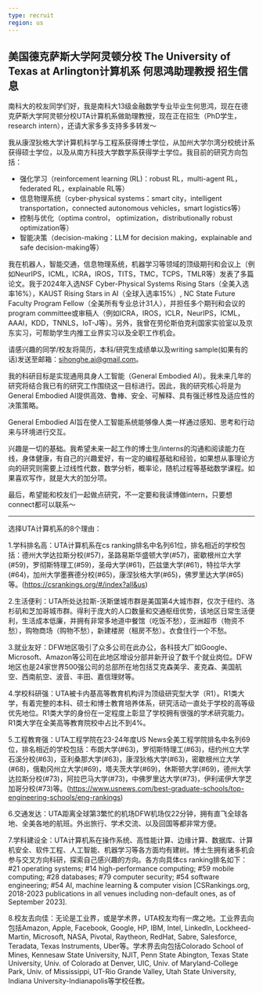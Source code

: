 ```yaml
---
type: recruit
region: us
---
```


## 美国德克萨斯大学阿灵顿分校 The University of Texas at Arlington计算机系 何思鸿助理教授 招生信息

南科大的校友同学们好，我是南科大13级金融数学专业毕业生何思鸿，现在在德克萨斯大学阿灵顿分校UTA计算机系做助理教授，现在正在招生（PhD学生，research intern），还请大家多多支持多多转发～

我从康涅狄格大学计算机科学与工程系获得博士学位，从加州大学尔湾分校统计系获得硕士学位，以及从南方科技大学数学系获得学士学位。我目前的研究方向包括：

- 强化学习（reinforcement learning (RL)：robust RL，multi-agent RL，federated RL，explainable RL等）
- 信息物理系统（cyber-physical systems：smart city，intelligent transportation，connected autonomous vehicles，smart logistics等）
- 控制与优化（optima control， optimization，distributionally robust optimization等）
- 智能决策（decision-making：LLM for decision making，explainable and safe decision-making等）

我在机器人，智能交通，信息物理系统，机器学习等领域的顶级期刊和会议上（例如NeurIPS，ICML，ICRA，IROS，TITS，TMC，TCPS，TMLR等）发表了多篇论文。我于2024年入选NSF Cyber-Physical Systems Rising Stars（全美入选率16%），KAUST Rising Stars in AI（全球入选率15%）, NC State Future Faculty Program Fellow（全美所有专业总计31人），并担任多个期刊和会议的program committee或审稿人（例如ICRA，IROS，ICLR，NeurIPS，ICML，AAAI，KDD，TNNLS，IoT-J等）。另外，我曾在劳伦斯伯克利国家实验室以及京东实习，可帮助学生内推工业界实习以及全职工作机会。

请感兴趣的同学/校友将简历，本科/研究生成绩单以及writing sample(如果有的话)发送至邮箱：sihonghe.ai@gmail.com。

我的科研目标是实现通用具身人工智能（General Embodied AI）。我未来几年的研究将结合我已有的研究工作围绕这一目标进行。因此，我的研究核心将是为General Embodied AI提供高效、鲁棒、安全、可解释、具有强迁移性及适应性的决策策略。

General Embodied AI旨在使人工智能系统能够像人类一样通过感知、思考和行动来与环境进行交互。

兴趣是一切的基础。我希望未来一起工作的博士生/interns的沟通和阅读能力在线，身体健康，有自己的兴趣爱好，有一定的编程基础和经验，如果想从事理论方向的研究则需要上过线性代数，数学分析，概率论，随机过程等基础数学课程。如果喜欢写作，就是大大的加分项。

最后，希望能和校友们一起做点研究，不一定要和我读博做intern，只要想connect都可以联系～

---

选择UTA计算机系的8个理由：

1.学科排名高：UTA计算机系在cs ranking排名中名列61位，排名相近的学校包括：德州大学达拉斯分校(#57)，圣路易斯华盛顿大学(#57)，密歇根州立大学(#59)，罗彻斯特理工(#59)，圣母大学(#61)，匹兹堡大学(#61)，特拉华大学(#64)，加州大学墨赛德分校(#65)，康涅狄格大学(#65)，佛罗里达大学(#65)等。(https://csrankings.org/#/index?all&us)

2.生活便利：UTA所处达拉斯-沃斯堡城市群是美国第4大城市群，仅次于纽约、洛杉矶和芝加哥城市群。得利于庞大的人口数量和交通枢纽优势，该地区日常生活便利，生活成本低廉，并拥有非常多地道中餐馆（吃饭不愁），亚洲超市（物资不愁），购物商场（购物不愁），新建楼房（租房不愁）。衣食住行一个不愁。

3.就业友好：DFW地区吸引了众多公司在此办公，各科技大厂如Google、Microsoft、Amazon等公司在此地区增设分部并新开设了数千个就业岗位。DFW地区也是24家世界500强公司的总部所在地包括艾克森美孚、麦克森、美国航空、西南航空、波音、丰田、嘉信理财等。

4.学校科研强：UTA被卡内基高等教育机构评为顶级研究型大学（R1）。R1类大学，有着完整的本科、硕士和博士教育培养体系，研究活动一直处于学校的高等级优先地位。R1类大学的身份在一定程度上彰显了学校拥有很强的学术研究能力。R1类大学在全美高等教育院校中占比不到4%。

5.工程教育强：UTA工程学院在23-24年度US News全美工程学院排名中名列69位，排名相近的学校包括：布朗大学(#63)，罗彻斯特理工(#63)，纽约州立大学石溪分校(#63)，亚利桑那大学(#63)，康涅狄格大学(#63)，密歇根州立大学(#68)，俄勒冈州立大学(#69)，塔夫茨大学(#69)，休斯顿大学(#69)，德州大学达拉斯分校(#73)，阿拉巴马大学(#73)，中佛罗里达大学(#73)，伊利诺伊大学芝加哥分校(#73)等。(https://www.usnews.com/best-graduate-schools/top-engineering-schools/eng-rankings)

6.交通发达：UTA距离全球第3繁忙的机场DFW机场仅22分钟，拥有直飞全球各地、全美各地的航班。外出旅行、学术交流、以及回国等都非常方便。

7.学科建设全：UTA计算机系在操作系统、高性能计算、边缘计算、数据库、计算机安全、软件工程、人工智能、机器学习等各方面均有建树。博士生拥有诸多机会参与交叉方向科研，探索自己感兴趣的方向。各方向具体cs ranking排名如下：#21 operating systems; #14 high-performance computing; #59 mobile computing; #28 databases; #79 computer security; #54 software engineering; #54 AI, machine learning & computer vision [CSRankings.org, 2018-2023 publications in all venues including non-default ones, as of September 2023].

8.校友去向佳：无论是工业界，或是学术界，UTA校友均有一席之地。工业界去向包括Amazon, Apple, Facebook, Google, HP, IBM, Intel, LinkedIn, Lockheed-Martin, Microsoft, NASA, Pivotal, Raytheon, RedHat, Sabre, Salesforce, Teradata, Texas Instruments, Uber等。学术界去向包括Colorado School of Mines, Kennesaw State University, NJIT, Penn State Abington, Texas State University, Univ. of Colorado at Denver, UIC, Univ. of Maryland-College Park, Univ. of Mississippi, UT-Rio Grande Valley, Utah State University, Indiana University-Indianapolis等学校任教。
